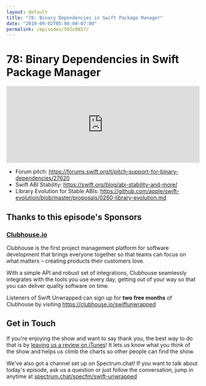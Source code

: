 ```yaml
---
layout: default
title: "78: Binary Dependencies in Swift Package Manager"
date: "2019-09-02T05:00:00-07:00"
permalink: /episodes/502c0857/
---
```


# 78: Binary Dependencies in Swift Package Manager

<iframe frameBorder="0" height="200px" scrolling="no" seamless src="https://player.simplecast.com/e3a1605d-aa61-483c-b135-dd39c75bc077" width="100%"></iframe>

- Forum pitch: https://forums.swift.org/t/pitch-support-for-binary-dependencies/27620
- Swift ABI Stability: https://swift.org/blog/abi-stability-and-more/
- Library Evolution for Stable ABIs: https://github.com/apple/swift-evolution/blob/master/proposals/0260-library-evolution.md

## Thanks to this episode's Sponsors

### [Clubhouse.io](https://clubhouse.io/swiftunwrapped)

Clubhouse is the first project management platform for software development that brings everyone together so that teams can focus on what matters – creating products their customers love. 

With a simple API and robust set of integrations, Clubhouse seamlessly integrates with the tools you use every day, getting out of your way so that you can deliver quality software on time. 

Listeners of Swift Unwrapped can sign up for **two free months** of Clubhouse by visiting https://clubhouse.io/swiftunwrapped 

## Get in Touch

If you're enjoying the show and want to say thank you, the best way to do that is by [leaving us a review on iTunes](https://itunes.apple.com/us/podcast/swift-unwrapped/id1209817203?mt=2)! It lets us know what you think of the show and helps us climb the charts so other people can find the show.

We've also got a channel set up on Spectrum.chat! If you want to talk about today's episode, ask us a question or just follow the conversation, jump in anytime at [spectrum.chat/specfm/swift-unwrapped](https://spectrum.chat/specfm/swift-unwrapped)
